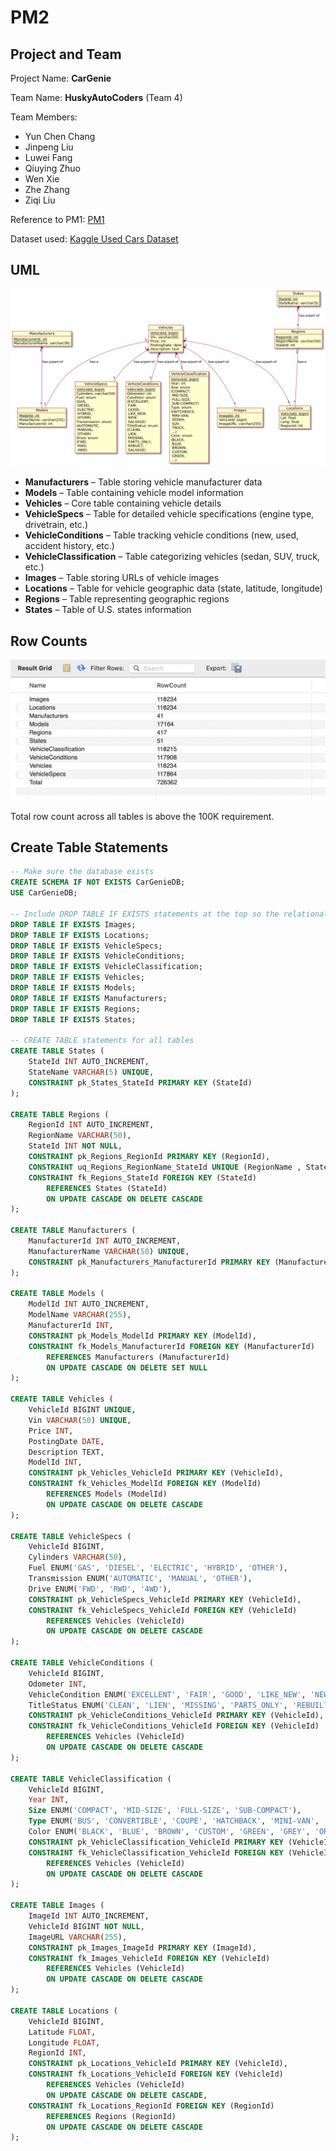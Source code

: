 # PM2

## Project and Team

Project Name: **CarGenie**

Team Name: **HuskyAutoCoders** (Team 4)

Team Members:
- Yun Chen Chang
- Jinpeng Liu
- Luwei Fang
- Qiuying Zhuo
- Wen Xie
- Zhe Zhang
- Ziqi Liu

Reference to PM1: [PM1](https://docs.google.com/document/d/1gjREEfOMyCWx_K2DIqv8zDLRQRgHMfI71NrNcuou1_Y/edit?tab=t.0)

Dataset used: [Kaggle Used Cars Dataset](https://www.kaggle.com/datasets/austinreese/craigslist-carstrucks-data)

## UML

![UML](PM2_UML.png)

-  **Manufacturers** – Table storing vehicle manufacturer data
-  **Models** – Table containing vehicle model information
-  **Vehicles** – Core table containing vehicle details
-  **VehicleSpecs** – Table for detailed vehicle specifications (engine type, drivetrain, etc.)
-  **VehicleConditions** – Table tracking vehicle conditions (new, used, accident history, etc.)
-  **VehicleClassification** – Table categorizing vehicles (sedan, SUV, truck, etc.)
-  **Images** – Table storing URLs of vehicle images
-  **Locations** – Table for vehicle geographic data (state, latitude, longitude)
-  **Regions** – Table representing geographic regions
-  **States** – Table of U.S. states information


## Row Counts

![Row Count](./PM2_Row_Count.png)

Total row count across all tables is above the 100K requirement.

## Create Table Statements

```sql
-- Make sure the database exists
CREATE SCHEMA IF NOT EXISTS CarGenieDB;
USE CarGenieDB;

-- Include DROP TABLE IF EXISTS statements at the top so the relational model can be easily recreated
DROP TABLE IF EXISTS Images;
DROP TABLE IF EXISTS Locations;
DROP TABLE IF EXISTS VehicleSpecs;
DROP TABLE IF EXISTS VehicleConditions;
DROP TABLE IF EXISTS VehicleClassification;
DROP TABLE IF EXISTS Vehicles;
DROP TABLE IF EXISTS Models;
DROP TABLE IF EXISTS Manufacturers;
DROP TABLE IF EXISTS Regions;
DROP TABLE IF EXISTS States;

-- CREATE TABLE statements for all tables
CREATE TABLE States (
    StateId INT AUTO_INCREMENT,
    StateName VARCHAR(5) UNIQUE,
    CONSTRAINT pk_States_StateId PRIMARY KEY (StateId)
);

CREATE TABLE Regions (
    RegionId INT AUTO_INCREMENT,
    RegionName VARCHAR(50),
    StateId INT NOT NULL,
    CONSTRAINT pk_Regions_RegionId PRIMARY KEY (RegionId),
    CONSTRAINT uq_Regions_RegionName_StateId UNIQUE (RegionName , StateId),
    CONSTRAINT fk_Regions_StateId FOREIGN KEY (StateId)
        REFERENCES States (StateId)
        ON UPDATE CASCADE ON DELETE CASCADE
);

CREATE TABLE Manufacturers (
    ManufacturerId INT AUTO_INCREMENT,
    ManufacturerName VARCHAR(50) UNIQUE,
    CONSTRAINT pk_Manufacturers_ManufacturerId PRIMARY KEY (ManufacturerId)
);

CREATE TABLE Models (
    ModelId INT AUTO_INCREMENT,
    ModelName VARCHAR(255),
    ManufacturerId INT,
    CONSTRAINT pk_Models_ModelId PRIMARY KEY (ModelId),
    CONSTRAINT fk_Models_ManufacturerId FOREIGN KEY (ManufacturerId)
        REFERENCES Manufacturers (ManufacturerId)
        ON UPDATE CASCADE ON DELETE SET NULL
);

CREATE TABLE Vehicles (
    VehicleId BIGINT UNIQUE,
    Vin VARCHAR(50) UNIQUE,
    Price INT,
    PostingDate DATE,
    Description TEXT,
    ModelId INT,
    CONSTRAINT pk_Vehicles_VehicleId PRIMARY KEY (VehicleId),
    CONSTRAINT fk_Vehicles_ModelId FOREIGN KEY (ModelId)
        REFERENCES Models (ModelId)
        ON UPDATE CASCADE ON DELETE CASCADE
);

CREATE TABLE VehicleSpecs (
    VehicleId BIGINT,
    Cylinders VARCHAR(50),
    Fuel ENUM('GAS', 'DIESEL', 'ELECTRIC', 'HYBRID', 'OTHER'),
    Transmission ENUM('AUTOMATIC', 'MANUAL', 'OTHER'),
    Drive ENUM('FWD', 'RWD', '4WD'),
    CONSTRAINT pk_VehicleSpecs_VehicleId PRIMARY KEY (VehicleId),
    CONSTRAINT fk_VehicleSpecs_VehicleId FOREIGN KEY (VehicleId)
        REFERENCES Vehicles (VehicleId)
        ON UPDATE CASCADE ON DELETE CASCADE
);

CREATE TABLE VehicleConditions (
    VehicleId BIGINT,
    Odometer INT,
    VehicleCondition ENUM('EXCELLENT', 'FAIR', 'GOOD', 'LIKE_NEW', 'NEW', 'SALVAGE'),
    TitleStatus ENUM('CLEAN', 'LIEN', 'MISSING', 'PARTS_ONLY', 'REBUILT', 'SALVAGE'),
    CONSTRAINT pk_VehicleConditions_VehicleId PRIMARY KEY (VehicleId),
    CONSTRAINT fk_VehicleConditions_VehicleId FOREIGN KEY (VehicleId)
        REFERENCES Vehicles (VehicleId)
        ON UPDATE CASCADE ON DELETE CASCADE
);

CREATE TABLE VehicleClassification (
    VehicleId BIGINT,
    Year INT,
    Size ENUM('COMPACT', 'MID-SIZE', 'FULL-SIZE', 'SUB-COMPACT'),
    Type ENUM('BUS', 'CONVERTIBLE', 'COUPE', 'HATCHBACK', 'MINI-VAN', 'OFFROAD', 'OTHER', 'PICKUP', 'SEDAN', 'SUV', 'TRUCK', 'VAN', 'WAGON'),
    Color ENUM('BLACK', 'BLUE', 'BROWN', 'CUSTOM', 'GREEN', 'GREY', 'ORANGE', 'PURPLE', 'RED', 'SILVER', 'WHITE', 'YELLOW'),
    CONSTRAINT pk_VehicleClassification_VehicleId PRIMARY KEY (VehicleId),
    CONSTRAINT fk_VehicleClassification_VehicleId FOREIGN KEY (VehicleId)
        REFERENCES Vehicles (VehicleId)
        ON UPDATE CASCADE ON DELETE CASCADE
);

CREATE TABLE Images (
    ImageId INT AUTO_INCREMENT,
    VehicleId BIGINT NOT NULL,
    ImageURL VARCHAR(255),
    CONSTRAINT pk_Images_ImageId PRIMARY KEY (ImageId),
    CONSTRAINT fk_Images_VehicleId FOREIGN KEY (VehicleId)
        REFERENCES Vehicles (VehicleId)
        ON UPDATE CASCADE ON DELETE CASCADE
);

CREATE TABLE Locations (
    VehicleId BIGINT,
    Latitude FLOAT,
    Longitude FLOAT,
    RegionId INT,
    CONSTRAINT pk_Locations_VehicleId PRIMARY KEY (VehicleId),
    CONSTRAINT fk_Locations_VehicleId FOREIGN KEY (VehicleId)
        REFERENCES Vehicles (VehicleId)
        ON UPDATE CASCADE ON DELETE CASCADE,
    CONSTRAINT fk_Locations_RegionId FOREIGN KEY (RegionId)
        REFERENCES Regions (RegionId)
        ON UPDATE CASCADE ON DELETE CASCADE
);
```